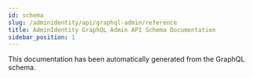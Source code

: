 ```yaml
---
id: schema
slug: /adminidentity/api/graphql-admin/reference
title: AdminIdentity GraphQL Admin API Schema Documentation
sidebar_position: 1
---
```


This documentation has been automatically generated from the GraphQL schema.
